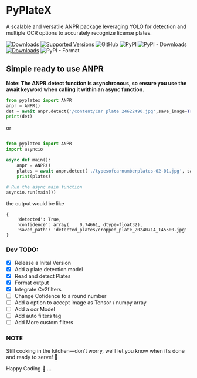 # PyPlateX
A scalable and versatile ANPR package leveraging YOLO for detection and multiple OCR options to accurately recognize license plates.


[![Downloads](https://static.pepy.tech/personalized-badge/pyplatex?period=total&units=abbreviation&left_color=grey&right_color=yellow&left_text=Total-Downloads)](https://pepy.tech/project/pyplatex)
[![Supported Versions](https://img.shields.io/pypi/pyversions/pyplatex.svg)](https://pypi.org/project/pyplatex)
![GitHub](https://img.shields.io/github/license/nuhmanpk/pyplatex)
![PyPI](https://img.shields.io/pypi/v/pyplatex)
![PyPI - Downloads](https://img.shields.io/pypi/dm/pyplatex)
[![Downloads](https://static.pepy.tech/personalized-badge/pyplatex?period=week&units=international_system&left_color=grey&right_color=brightgreen&left_text=Downloads/Week)](https://pepy.tech/project/pyplatex)
![PyPI - Format](https://img.shields.io/pypi/format/pyplatex)

## Simple ready to use ANPR 

**Note: The ANPR.detect function is asynchronous, so ensure you use the await keyword when calling it within an async function.**

```py
from pyplatex import ANPR
anpr = ANPR()
det = await anpr.detect('/content/Car plate 24622490.jpg',save_image=True)
print(det)
```
or

```py

from pyplatex import ANPR
import asyncio

async def main():
    anpr = ANPR()
    plates = await anpr.detect('./typesofcarnumberplates-02-01.jpg', save_image=True)
    print(plates)

# Run the async main function
asyncio.run(main())

```
the output would be like

```
{
    'detected': True, 
    'confidence': array(    0.74661, dtype=float32), 
    'saved_path': 'detected_plates/cropped_plate_20240714_145500.jpg'
}
```


### Dev TODO:
- [x] Release a Inital Version
- [x] Add a plate detection model
- [x] Read and detect Plates
- [x] Format output
- [x] Integrate Cv2filters
- [ ] Change Cofidence to a round number
- [ ] Add a option to accept image as Tensor / numpy array
- [ ] Add a ocr Model
- [ ] Add auto filters tag
- [ ] Add More custom filters
<!-- [ ] -->



### NOTE
Still cooking in the kitchen—don’t worry, we’ll let you know when it’s done and ready to serve! 🍳 

Happy Coding 🚀 ...
